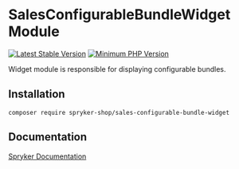 # SalesConfigurableBundleWidget Module
[![Latest Stable Version](https://poser.pugx.org/spryker-shop/sales-configurable-bundle-widget/v/stable.svg)](https://packagist.org/packages/spryker-shop/sales-configurable-bundle-widget)
[![Minimum PHP Version](https://img.shields.io/badge/php-%3E%3D%208.3-8892BF.svg)](https://php.net/)

Widget module is responsible for displaying configurable bundles.

## Installation

```
composer require spryker-shop/sales-configurable-bundle-widget
```

## Documentation

[Spryker Documentation](https://docs.spryker.com)

